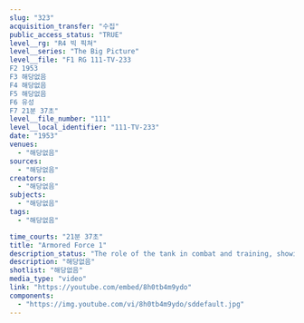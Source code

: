 ```yaml
---
slug: "323"
acquisition_transfer: "수집"
public_access_status: "TRUE"
level__rg: "R4 빅 픽쳐"
level__series: "The Big Picture"
level__file: "F1 RG 111-TV-233
F2 1953
F3 해당없음
F4 해당없음
F5 해당없음
F6 유성
F7 21분 37초"
level__file_number: "111"
level__local_identifier: "111-TV-233"
date: "1953"
venues: 
  - "해당없음"
sources: 
  - "해당없음"
creators: 
  - "해당없음"
subjects: 
  - "해당없음"
tags: 
  - "해당없음"

time_courts: "21분 37초"
title: "Armored Force 1"
description_status: "The role of the tank in combat and training, showing the lates in armored equipment and designs."
description: "해당없음"
shotlist: "해당없음"
media_type: "video"
link: "https://youtube.com/embed/8h0tb4m9ydo"
components: 
  - "https://img.youtube.com/vi/8h0tb4m9ydo/sddefault.jpg"
---
```


